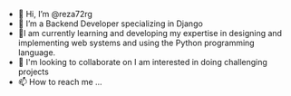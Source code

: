 - 👋 Hi, I’m @reza72rg
- 👀 I’m a Backend Developer specializing in Django
- 🌱I am currently learning and developing my expertise in designing and implementing web systems and using the Python programming language.
- 💞️ I'm looking to collaborate on I am interested in doing challenging projects
- 📫 How to reach me ...

<!---
reza72rg/reza72rg is a ✨ special ✨ repository because its `README.md` (this file) appears on your GitHub profile.
You can click the Preview link to take a look at your changes.
--->
